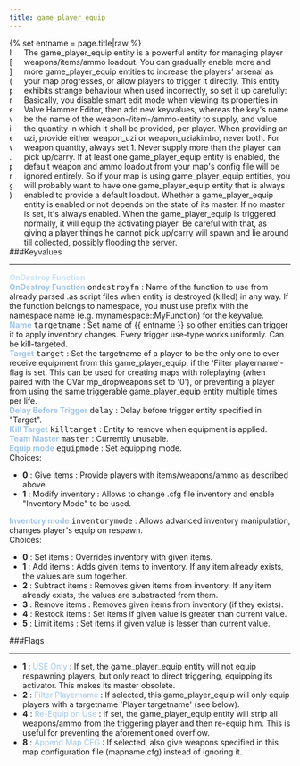 ```yaml
---
title: game_player_equip
---
```

<div>{% set entname = page.title|raw %}</div>
<div class="container previewimg">
<div class="columns">
<div class="imagepadding column col-auto" markdown="1">![](preview.png)</div>
<div class="column entityentry" markdown="1">The game_player_equip entity is a powerful entity for managing player weapons/items/ammo loadout. You can gradually enable more and more game_player_equip entities to increase the players' arsenal as your map progresses, or allow players to trigger it directly. This entity exhibits strange behaviour when used incorrectly, so set it up carefully: Basically, you disable smart edit mode when viewing its properties in Valve Hammer Editor, then add new keyvalues, whereas the key's name be the name of the weapon-/item-/ammo-entity to supply, and value the quantity in which it shall be provided, per player. When providing an uzi, provide either weapon_uzi or weapon_uziakimbo, never both. For weapon quantity, always set 1. Never supply more than the player can pick up/carry. If at least one game_player_equip entity is enabled, the default weapon and ammo loadout from your map's config file will be ignored entirely. So if your map is using game_player_equip entities, you will probably want to have one game_player_equip entity that is always enabled to provide a default loadout. Whether a game_player_equip entity is enabled or not depends on the state of its master. If no master is set, it's always enabled. When the game_player_equip is triggered normally, it will equip the activating player. Be careful with that, as giving a player things he cannot pick up/carry will spawn and lie around till collected, possibly flooding the server.</div>
</div>
</div>
###Keyvalues
<hr>
<div class="accordion entityentry">
<input type="checkbox" id="accordion-1" name="accordion-checkbox" hidden>
<label class="accordion-header" for="accordion-1">
<span style="color:#cae4fc;"><b>OnDestroy Function</b></span>
<i class="icon icon-arrow-right mr-1"></i>
</label>
<div class="accordion-body entgroup">
<div class="entityentry" markdown="1">
<span style="color:#9fc5e8;"><b>OnDestroy Function</b></span> <kbd  class="tooltip" data-tooltip="string">ondestroyfn</kbd> :
Name of the function to use from already parsed .as script files when entity is destroyed (killed) in any way. If the function belongs to namespace, you must use prefix with the namespace name (e.g. mynamespace::MyFunction) for the keyvalue.
</div>
</div>
</div>
<div class="entityentry" markdown="1">
<span style="color:#9fc5e8;"><b>Name</b></span> <kbd  class="tooltip" data-tooltip="target_source">targetname</kbd> :
Set name of {{ entname }} so other entities can trigger it to apply inventory changes. Every trigger use-type works uniformly. Can be kill-targeted.
</div>
<div class="entityentry" markdown="1">
<span style="color:#9fc5e8;"><b>Target</b></span> <kbd  class="tooltip" data-tooltip="target_destination">target</kbd> :
Set the targetname of a player to be the only one to ever receive equipment from this game_player_equip, if the 'Filter playername'-flag is set. This can be used for creating maps with roleplaying (when paired with the CVar mp_dropweapons set to '0'), or preventing a player from using the same triggerable game_player_equip entity multiple times per life.
</div>
<div class="entityentry" markdown="1">
<span style="color:#9fc5e8;"><b>Delay Before Trigger</b></span> <kbd  class="tooltip" data-tooltip="string">delay</kbd> :
Delay before trigger entity specified in "Target".
</div>
<div class="entityentry" markdown="1">
<span style="color:#9fc5e8;"><b>Kill Target</b></span> <kbd  class="tooltip" data-tooltip="target_destination">killtarget</kbd> :
Entity to remove when equipment is applied.
</div>
<div class="entityentry" markdown="1">
<span style="color:#9fc5e8;"><b>Team Master</b></span> <kbd  class="tooltip" data-tooltip="string">master</kbd> :
Currently unusable.
</div>
<div class="entityentry" markdown="1">
<span style="color:#9fc5e8;"><b>Equip mode</b></span> <kbd  class="tooltip" data-tooltip="choices">equipmode</kbd> :
Set equipping mode.
<div class="accordion">
<input type="checkbox" id="accordion-2" name="accordion-checkbox" hidden>
<label class="accordion-header" for="accordion-2">
<i class="icon icon-arrow-right mr-1"></i>
Choices:
</label>
<div class="accordion-body">
<ul>
<li><b>0</b> : Give items : Provide players with items/weapons/ammo as described above.</li>
<li><b>1</b> : Modify inventory : Allows to change .cfg file inventory and enable "Inventory Mode" to be used.</li>
</ul>
</div>
</div>
</div>
<div class="entityentry" markdown="1">
<span style="color:#9fc5e8;"><b>Inventory mode</b></span> <kbd  class="tooltip" data-tooltip="choices">inventorymode</kbd> :
Allows advanced inventory manipulation, changes player's equip on respawn.
<div class="accordion">
<input type="checkbox" id="accordion-3" name="accordion-checkbox" hidden>
<label class="accordion-header" for="accordion-3">
<i class="icon icon-arrow-right mr-1"></i>
Choices:
</label>
<div class="accordion-body">
<ul>
<li><b>0</b> : Set items : Overrides inventory with given items.</li>
<li><b>1</b> : Add items : Adds given items to inventory. If any item already exists, the values are sum together.</li>
<li><b>2</b> : Subtract items : Removes given items from inventory. If any item already exists, the values are substracted from them.</li>
<li><b>3</b> : Remove items : Removes given items from inventory (if they exists).</li>
<li><b>4</b> : Restock items : Set items if given value is greater than current value.</li>
<li><b>5</b> : Limit items : Set items if given value is lesser than current value.</li>
</ul>
</div>
</div>
</div>
###Flags
<hr>
<div class="entityflags">
<ul>
<li class="imagepadding" markdown="1"><b>1</b> : <span style="color:#9fc5e8;">USE Only</span> : If set, the game_player_equip entity will not equip respawning players, but only react to direct triggering, equipping its activator. This makes its master obsolete.</li>
<li class="imagepadding" markdown="1"><b>2</b> : <span style="color:#9fc5e8;">Filter Playername</span> : If selected, this game_player_equip will only equip players with a targetname 'Player targetname' (see below).</li>
<li class="imagepadding" markdown="1"><b>4</b> : <span style="color:#9fc5e8;">Re-Equip on Use</span> : If set, the game_player_equip entity will strip all weapons/ammo from the triggering player and then re-equip him. This is useful for preventing the aforementioned overflow.</li>
<li class="imagepadding" markdown="1"><b>8</b> : <span style="color:#9fc5e8;">Append Map CFG</span> : If selected, also give weapons specified in this map configuration file (mapname.cfg) instead of ignoring it.</li>
</ul>
</div>
